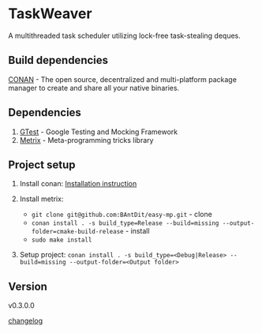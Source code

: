 
# TaskWeaver

A multithreaded task scheduler utilizing lock-free task-stealing deques.

## Build dependencies
[CONAN](https://conan.io/) - The open source, decentralized and multi-platform package
manager to create and share all your native binaries.

## Dependencies

1. [GTest](https://github.com/google/googletest) - Google Testing and Mocking Framework
2. [Metrix](https://github.com/BAntDit/easy-mp) - Meta-programming tricks library

## Project setup 

1. Install conan: [Installation instruction](https://docs.conan.io/2/installation.html)

2. Install metrix: 
    - `git clone git@github.com:BAntDit/easy-mp.git` - clone
    - `conan install . -s build_type=Release --build=missing --output-folder=cmake-build-release` - install
    - `sudo make install`

3. Setup project: `conan install . -s build_type=<Debug|Release> --build=missing --output-folder=<Output folder>`

## Version 

v0.3.0.0

[changelog](CHANGELOG.md)
